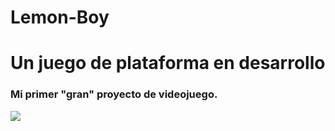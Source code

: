 # Lemon-Boy

<h1>Un juego de plataforma en desarrollo </h1>
<h3> Mi primer "gran" proyecto de videojuego. </h3>

<img src= "https://github.com/hug58/Lemon-Boy/blob/master/gif/lemonboy.png">
